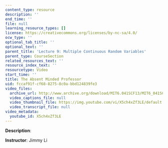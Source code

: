 ```yaml
---
content_type: resource
description: ''
end_time: ''
file: null
learning_resource_types: []
license: https://creativecommons.org/licenses/by-nc-sa/4.0/
ocw_type: ''
optional_tab_title: ''
optional_text: ''
parent_title: 'Lecture 9: Multiple Continuous Random Variables'
parent_type: CourseSection
related_resources_text: ''
resource_index_text: ''
resourcetype: Video
start_time: ''
title: The Absent Minded Professor
uid: fccaf91f-cf68-8275-8c0a-bbd124839fe3
video_files:
  archive_url: http://www.archive.org/download/MIT6.041SCF13/MIT6_041SCF13_The_Absent_Minded_Professor_300k.mp4
  video_captions_file: null
  video_thumbnail_file: https://img.youtube.com/vi/X5ch4xZf3LE/default.jpg
  video_transcript_file: null
video_metadata:
  youtube_id: X5ch4xZf3LE
---
```


**Description**:

**Instructor**: Jimmy Li

